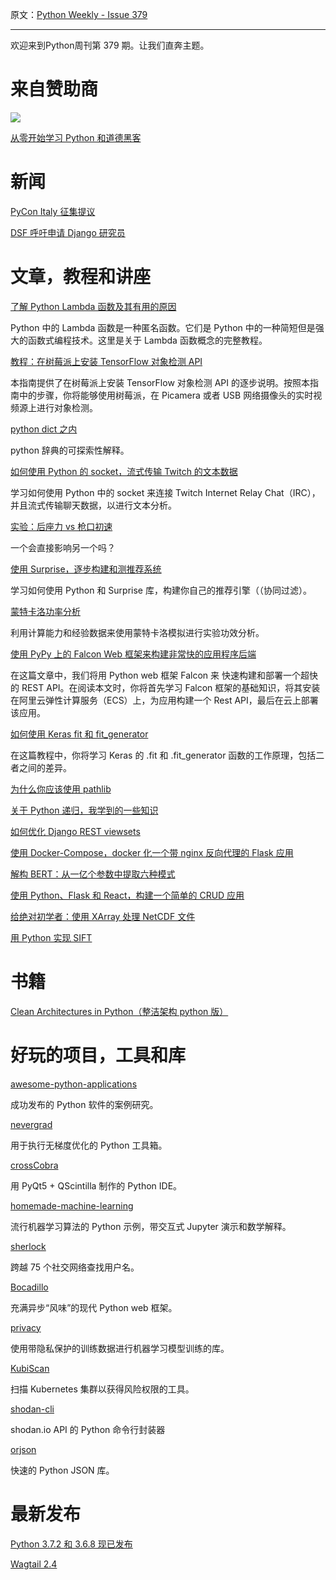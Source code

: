 原文：[Python Weekly - Issue 379](http://eepurl.com/gctnCj)

---

欢迎来到Python周刊第 379 期。让我们直奔主题。


# 来自赞助商

[![](https://gallery.mailchimp.com/e2e180baf855ac797ef407fc7/images/d2ab0952-28ec-4f25-85f1-4d6ce995bac4.jpg)](https://click.linksynergy.com/link?id=x9UsEHf2tls&offerid=507388.1527300&type=2&murl=https%3A%2F%2Fwww.udemy.com%2Flearn-python-and-ethical-hacking-from-scratch%2F)

[从零开始学习 Python 和道德黑客](https://click.linksynergy.com/link?id=x9UsEHf2tls&offerid=507388.1527300&type=2&murl=https%3A%2F%2Fwww.udemy.com%2Flearn-python-and-ethical-hacking-from-scratch%2F)

  
# 新闻  
  
[PyCon Italy 征集提议](https://www.pycon.it/en/call-for-proposals/)  
  
[DSF 呼吁申请 Django 研究员](https://www.djangoproject.com/weblog/2018/dec/21/django-fellow-applicants/)  
  
  
# 文章，教程和讲座
  
[了解 Python Lambda 函数及其有用的原因](https://www.youtube.com/watch?v=iMOIGsNHQjM)

Python 中的 Lambda 函数是一种匿名函数。它们是 Python 中的一种简短但是强大的函数式编程技术。这里是关于 Lambda 函数概念的完整教程。
  
[教程：在树莓派上安装 TensorFlow 对象检测 API](https://github.com/EdjeElectronics/TensorFlow-Object-Detection-on-the-Raspberry-Pi)

本指南提供了在树莓派上安装 TensorFlow 对象检测 API 的逐步说明。按照本指南中的步骤，你将能够使用树莓派，在 Picamera 或者 USB 网络摄像头的实时视频源上进行对象检测。
  
[python dict 之内](https://just-taking-a-ride.com/inside_python_dict/chapter1.html)  

python 辞典的可探索性解释。

[如何使用 Python 的 socket，流式传输 Twitch 的文本数据](https://www.learndatasci.com/tutorials/how-stream-text-data-twitch-sockets-python/)

学习如何使用 Python 中的 socket 来连接 Twitch Internet Relay Chat（IRC），并且流式传输聊天数据，以进行文本分析。
  
[实验：后座力 vs 枪口初速](https://blog.ammolytics.com/2018-12-12/experiment-recoil-vs-muzzle-velocity.html)  

一个会直接影响另一个吗？

[使用 Surprise，逐步构建和测推荐系统](https://medium.com/@actsusanli/building-and-testing-recommender-systems-with-surprise-step-by-step-d4ba702ef80b)

学习如何使用 Python 和 Surprise 库，构建你自己的推荐引擎（（协同过滤）。

[蒙特卡洛功率分析](https://deliveroo.engineering/2018/12/07/monte-carlo-power-analysis.html)  

利用计算能力和经验数据来使用蒙特卡洛模拟进行实验功效分析。

[使用 PyPy 上的 Falcon Web 框架来构建非常快的应用程序后端](https://www.alibabacloud.com/blog/building-very-fast-app-backends-with-falcon-web-framework-on-pypy_594282)  

在这篇文章中，我们将用 Python web 框架 Falcon 来 快速构建和部署一个超快的 REST API。在阅读本文时，你将首先学习 Falcon 框架的基础知识，将其安装在阿里云弹性计算服务（ECS）上，为应用构建一个 Rest API，最后在云上部署该应用。  

[如何使用 Keras fit 和 fit_generator](https://www.pyimagesearch.com/2018/12/24/how-to-use-keras-fit-and-fit_generator-a-hands-on-tutorial/)  

在这篇教程中，你将学习 Keras 的 .fit  和 .fit_generator 函数的工作原理，包括二者之间的差异。  

[为什么你应该使用 pathlib](https://treyhunner.com/2018/12/why-you-should-be-using-pathlib/)  
  
[关于 Python 递归，我学到的一些知识](https://nedbatchelder.com/blog/201812/a_thing_i_learned_about_python_recursion.html)  
  
[如何优化 Django REST viewsets](http://concisecoder.io/2018/12/23/how-to-optimize-your-django-rest-viewsets/)  
  
[使用 Docker-Compose，docker 化一个带 nginx 反向代理的 Flask 应用](https://mrl33h.de/post/39)   
  
[解构 BERT：从一亿个参数中提取六种模式](https://towardsdatascience.com/deconstructing-bert-distilling-6-patterns-from-100-million-parameters-b49113672f77)  
  
[使用 Python、Flask 和 React，构建一个简单的 CRUD 应用](https://developer.okta.com/blog/2018/12/20/crud-app-with-python-flask-react)  
  
[给绝对初学者：使用 XArray 处理 NetCDF 文件](https://medium.com/@edenau/handling-netcdf-files-using-xarray-for-absolute-beginners-111a8ab4463f)  
  
[用 Python 实现 SIFT](https://medium.com/@lerner98/implementing-sift-in-python-36c619df7945)  
  
  
# 书籍  
  
[Clean Architectures in Python（整洁架构 python 版）](https://leanpub.com/clean-architectures-in-python)  
  
  
# 好玩的项目，工具和库  
  
[awesome-python-applications](https://github.com/mahmoud/awesome-python-applications)  

成功发布的 Python 软件的案例研究。

[nevergrad](https://github.com/facebookresearch/nevergrad)  

用于执行无梯度优化的 Python 工具箱。

[crossCobra](https://github.com/morten1982/crossCobra)  

用 PyQt5 + QScintilla 制作的 Python IDE。

[homemade-machine-learning](https://github.com/trekhleb/homemade-machine-learning)  

流行机器学习算法的 Python 示例，带交互式 Jupyter 演示和数学解释。

[sherlock](https://github.com/sdushantha/sherlock)  

跨越 75 个社交网络查找用户名。

[Bocadillo](https://github.com/bocadilloproject/bocadillo)   

充满异步“风味”的现代 Python web 框架。

[privacy](https://github.com/tensorflow/privacy)  

使用带隐私保护的训练数据进行机器学习模型训练的库。

[KubiScan](https://github.com/cyberark/KubiScan)  

扫描 Kubernetes 集群以获得风险权限的工具。

[shodan-cli](https://github.com/thom-s/shodan-cli)  

shodan.io API 的 Python 命令行封装器

[orjson](https://github.com/ijl/orjson)  

快速的 Python JSON 库。  
  
# 最新发布  
  
[Python 3.7.2 和 3.6.8 现已发布](https://blog.python.org/2018/12/python-372-and-368-are-now-available.html)  
  
[Wagtail 2.4](https://wagtail.io/blog/wagtail-2-4/)  
   
